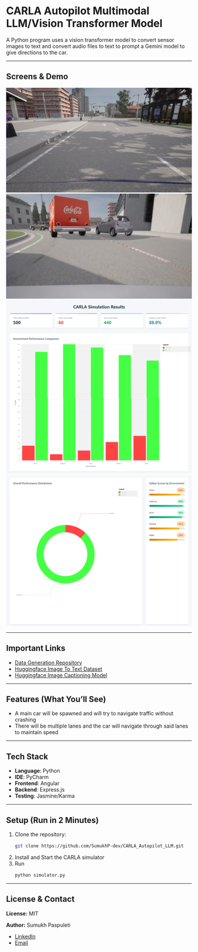# CARLA Autopilot Multimodal LLM/Vision Transformer Model
A Python program uses a vision transformer model to convert sensor images to text and convert audio files to text to prompt a Gemini model to give directions to the car. 

---

## Screens & Demo  
![Screenshot Placeholder](screenshots/0000.jpg)
![Screenshot Placeholder](screenshots/0434.jpg)
![Screenshot Placeholder](screenshots/dashboard-1.png)
![Screenshot Placeholder](screenshots/dashboard-2.png)

---

## Important Links
- [Data Generation Repository](https://github.com/SumukhP-dev/Carla-Lane-Detection-Dataset-Generation)
- [Huggingface Image To Text Dataset](https://huggingface.co/datasets/Sumukhdev/carla_image_to_text_dataset)
- [Huggingface Image Captioning Model](https://huggingface.co/Sumukhdev/carla_image_captioning_model)

---

## Features (What You’ll See)  
- A main car will be spawned and will try to navigate traffic without crashing
- There will be multiple lanes and the car will navigate through said lanes to maintain speed

---

## Tech Stack  
- **Language**: Python
- **IDE**: PyCharm
- **Frontend**: Angular
- **Backend**: Express.js
- **Testing**: Jasmine/Karma

---

## Setup (Run in 2 Minutes)  
1. Clone the repository:  
   ```bash
   git clone https://github.com/SumukhP-dev/CARLA_Autopilot_LLM.git
   ```
2. Install and Start the CARLA simulator
3. Run 
   ```bash
   python simulator.py
   ```

---

## License & Contact  
**License:** MIT  

**Author:** Sumukh Paspuleti
- [LinkedIn](https://www.linkedin.com/in/sumukh-paspuleti/)  
- [Email](mailto:spaspuleti3@gatech.edu)  

